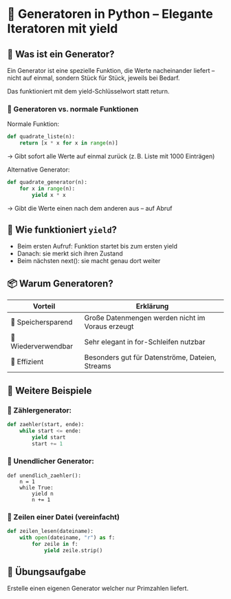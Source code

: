 # 🔁 Generatoren in Python – Elegante Iteratoren mit yield
## 🧠 Was ist ein Generator?
Ein Generator ist eine spezielle Funktion, die Werte nacheinander liefert – nicht auf einmal, sondern Stück für Stück, jeweils bei Bedarf.

Das funktioniert mit dem yield-Schlüsselwort statt return.

### 🔁 Generatoren vs. normale Funktionen
Normale Funktion:
```python
def quadrate_liste(n):
    return [x * x for x in range(n)]
```
→ Gibt sofort alle Werte auf einmal zurück (z. B. Liste mit 1000 Einträgen)

Alternative Generator:
```python
def quadrate_generator(n):
    for x in range(n):
        yield x * x
```
→ Gibt die Werte einen nach dem anderen aus – auf Abruf

## 🔧 Wie funktioniert `yield`?
* Beim ersten Aufruf: Funktion startet bis zum ersten yield
* Danach: sie merkt sich ihren Zustand
* Beim nächsten next(): sie macht genau dort weiter

## 📦 Warum Generatoren?
| Vorteil | Erklärung
| - | - 
🧠 Speichersparend | Große Datenmengen werden nicht im Voraus erzeugt
🔁 Wiederverwendbar | Sehr elegant in for-Schleifen nutzbar
🚀 Effizient | Besonders gut für Datenströme, Dateien, Streams

## 🧪 Weitere Beispiele
### 🔹 Zählergenerator:
```python
def zaehler(start, ende):
    while start <= ende:
        yield start
        start += 1
```

### 🔹 Unendlicher Generator:
```
def unendlich_zaehler():
    n = 1
    while True:
        yield n
        n += 1
```

### 🔹 Zeilen einer Datei (vereinfacht)
```python
def zeilen_lesen(dateiname):
    with open(dateiname, "r") as f:
        for zeile in f:
            yield zeile.strip()
```

## 🧪 Übungsaufgabe
Erstelle einen eigenen Generator welcher nur Primzahlen liefert.